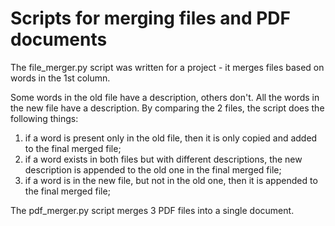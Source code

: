 # Scripts for merging files and PDF documents


The file_merger.py script was written for a project - it merges files based on words in the 1st column. 

Some words in the old file have a description, others don't. All the words in the new file have a description.
By comparing the 2 files, the script does the following things: 
1. if a word is present only in the old file, then it is only copied and added to the final merged file; 
2. if a word exists in both files but with different descriptions, the new description is appended to the old one in the final merged file;
3. if a word is in the new file, but not in the old one, then it is appended to the final merged file;

The pdf_merger.py script merges 3 PDF files into a single document. 
